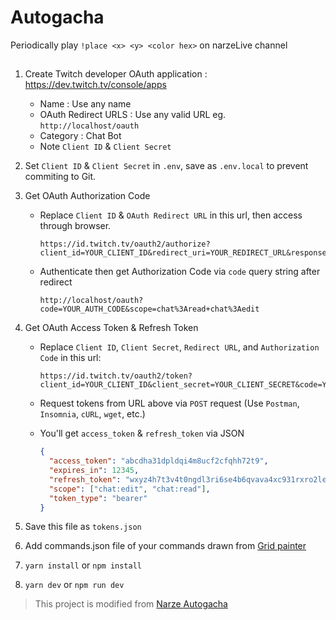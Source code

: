 # Autogacha

Periodically play `!place <x> <y> <color hex>` on narzeLive channel

##

1. Create Twitch developer OAuth application : https://dev.twitch.tv/console/apps

   - Name : Use any name
   - OAuth Redirect URLS : Use any valid URL eg. `http://localhost/oauth`
   - Category : Chat Bot
   - Note `Client ID` & `Client Secret`

1. Set `Client ID` & `Client Secret` in `.env`, save as `.env.local` to prevent commiting to Git.
1. Get OAuth Authorization Code

   - Replace `Client ID` & `OAuth Redirect URL` in this url, then access through browser.

     ```plaintext
     https://id.twitch.tv/oauth2/authorize?client_id=YOUR_CLIENT_ID&redirect_uri=YOUR_REDIRECT_URL&response_type=code&scope=chat:read+chat:edit
     ```

   - Authenticate then get Authorization Code via `code` query string after redirect

     ```plaintext
     http://localhost/oauth?code=YOUR_AUTH_CODE&scope=chat%3Aread+chat%3Aedit
     ```

1. Get OAuth Access Token & Refresh Token

   - Replace `Client ID`, `Client Secret`, `Redirect URL`, and `Authorization Code` in this url:

     ```plaintext
     https://id.twitch.tv/oauth2/token?client_id=YOUR_CLIENT_ID&client_secret=YOUR_CLIENT_SECRET&code=YOUR_AUTH_CODE&grant_type=authorization_code&redirect_uri=YOUR_REDIRECT_URL
     ```

   - Request tokens from URL above via `POST` request (Use `Postman`, `Insomnia`, `cURL`, `wget`, etc.)
   - You'll get `access_token` & `refresh_token` via JSON

     ```json
     {
       "access_token": "abcdha31dpldqi4m8ucf2cfqhh72t9",
       "expires_in": 12345,
       "refresh_token": "wxyz4h7t3v4t0ngdl3ri6se4b6qvava4xc931rxro2leh6at9h",
       "scope": ["chat:edit", "chat:read"],
       "token_type": "bearer"
     }
     ```

1. Save this file as `tokens.json`

1. Add commands.json file of your commands drawn from [Grid painter](https://narze-grid-painter.vercel.app)

1. `yarn install` or `npm install`

1. `yarn dev` or `npm run dev`

> This project is modified from [Narze Autogacha](https://github.com/narze/autogacha)
